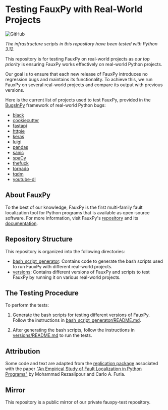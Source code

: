 # Testing FauxPy with Real-World Projects

![GitHub](https://img.shields.io/github/license/mohrez86/fauxpy-test)

*The infrastructure scripts in this
repository have been tested 
with Python 3.12.*

This repository is for testing FauxPy
on real-world projects
as *our top priority* is ensuring 
FauxPy works effectively on 
real-world Python projects.

Our goal is to
ensure that each new release of FauxPy
introduces no regression bugs
and maintains its functionality.
To achieve this, we run FauxPy on
several real-world projects and compare
its output with previous versions.

Here is the current list of 
projects used to test 
FauxPy, provided in the 
[BugsInPy](https://github.com/soarsmu/BugsInPy) 
framework of real-world Python bugs:

- [black](https://github.com/psf/black)
- [cookiecutter](https://github.com/cookiecutter/cookiecutter)
- [fastapi](https://github.com/tiangolo/fastapi)
- [httpie](https://github.com/jakubroztocil/httpie)
- [keras](https://github.com/keras-team/keras)
- [luigi](https://github.com/spotify/luigi)
- [pandas](https://github.com/pandas-dev/pandas)
- [sanic](https://github.com/huge-success/sanic)
- [spaCy](https://github.com/explosion/spaCy)
- [thefuck](https://github.com/nvbn/thefuck)
- [tornado](https://github.com/tornadoweb/tornado)
- [tqdm](https://github.com/tqdm/tqdm)
- [youtube-dl](https://github.com/ytdl-org/youtube-dl)


## About FauxPy

To the best of our knowledge, 
FauxPy is the first
multi-family fault
localization tool for Python 
programs that is available 
as open-source software. 
For more information, 
visit FauxPy's 
[repository](https://github.com/atom-sw/fauxpy)
and its 
[documentation](https://fauxpy.readthedocs.io).

## Repository Structure

This repository is organized into the 
following directories:

- [bash_script_generator](bash_script_generator): Contains code to
generate the bash scripts used to
run FauxPy with different 
real-world projects.
- [versions](versions): Contains different
versions of FauxPy and scripts 
to test FauxPy by running it on 
various real-world projects.

## The Testing Procedure

To perform the tests:

1. Generate the bash scripts for testing
different versions of FauxPy.
Follow the instructions in
[bash_script_generator/README.md](bash_script_generator).

2. After generating the bash 
scripts, follow the instructions in
[versions/README.md](versions/README.md)
to run the tests.

## Attribution

Some code and text are
adapted from the
[replication package](https://github.com/atom-sw/fauxpy-experiments) 
associated with the paper 
["An Empirical Study of Fault Localization in Python Programs"](https://doi.org/10.1007/s10664-024-10475-3) 
by Mohammad Rezaalipour and
Carlo A. Furia.

## Mirror

This repository is a public mirror of
our private fauxpy-test repository.
